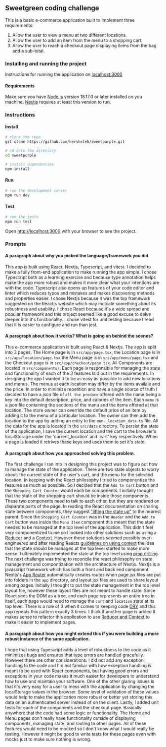 ## Sweetgreen coding challenge
This is a basic e-commerce application built to implement three requirements:
1. Allow the user to view a menu at two different locations.
2. Allow the user to add an item from the menu to a shopping cart.
3. Allow the user to reach a checkout page displaying items from the bag and a sub-total.

### Installing and running the project
Instructions for running the application on [localhost:3000](http://localhost:3000)
#### Requirements
Make sure you have [Node.js](https://nodejs.org/en) version 18.17.0 or later installed on you machine. [Nextjs](https://nextjs.org) requires at least this version to run.
### Instructions

#### Install
```bash
# clone the repo
git clone https://github.com/hersheleh/sweetpurple.git

# cd into the directory
cd sweetpurple

# install dependencies
npm install
```
#### Run
```bash
# run the development server
npm run dev
```
#### Test
```bash
# run the tests
npm run test
```

Open [http://localhost:3000](http://localhost:3000) with your browser to see the project.

### Prompts

#### A paragraph about why you picked the language/framework you did.
This app is built using React, Nextjs, Typescript, and vitest. I decided to make a fully front-end application to make running the app simple. I chose Typescript both as a learning exercise and because type annotation helps make the app more robust and makes it more clear what your intentions are with the code. Typescript also opens up features of your code editor and linter which reduces typos and mistakes and makes discovering methods and properties easier. I chose Nextjs because it was the top framework suggested on the Reactjs website which may indicate something about its robustness and usability. I chose React because it's a wide spread and popular framework and this project seemed like a good excuse to delve deeper into it's functionality. I chose vitest for unit testing because I read that it is easier to configure and run than jest.

#### A paragraph about how it works? What is going on behind the scenes?

This e-commerce application is built using React & Nextjs. The app is split into 3 pages. The Home page is in `src/app/page.tsx`, the Location page is in `src/app/location/page.tsx` the Menu page is in `src/app/menu/page.tsx` and the Checkout page is in `src/app/checkout/page.tsx`. All Components are located in `src/components/`. Each page is responsible for managing the state and functionality of each of the 3 features laid out in the requirements. In designing the app I wanted it to be as easy as possible to add new locations and menus. The menus at each location may differ by the items availale and the price. In order to minimize repetition and have a single source of truth I decided to have a json file of `all the produce` offered with the name being a key into the default description, price, and calories of the item. Each `menu` is a json file containing the sections of the menu and the items offered at that location. The store owner can override the default price of an item by adding it to the menu of a particular location. The owner can then add the location to the app by adding an entry to the `menu_location_data.ts` file. All the data for the app is located in the `src/data` directory. To persist the state of the application, I save the current location and the cart to the browser's localStorage under the 'current_location' and 'cart' key respectively. When a page is loaded it retrives these keys and uses them to set it's state.

#### A paragraph about how you approached solving this problem.

The first challenge I ran into in designing this project was to figure out how to manage the state of the application. There are two state objects to worry about: the current state of the user's cart, and the menu for the selected location. In keeping with the React philosophy I tried to componentize the features as much as possible. So I decided that the `Add to Cart` button and the `Shopping Cart Counter` would each be components. I initially thought that the state of the shopping cart should be inside those components. These two components need to talk to each other, but they are rendered on disparate parts of the page. In reading the React documentation on sharing state between components, they suggest ["lifting the state up"](https://react.dev/learn/sharing-state-between-components#lifting-state-up-by-example) to the nearest parent. Since the `Shopping Cart Counter` was in the `Header` and the `Add to Cart` button was inside the `Menu Item` component this meant that the state needed to be managed at the top level of the application. This didn't feel very componentized to me so I looked into other solutions such as using a [Reducer](https://react.dev/learn/extracting-state-logic-into-a-reducer) and a [Context](context). However these solutions seemed possibly over-engineered and after reading Reacts [guidelines on using context](https://react.dev/learn/passing-data-deeply-with-context#before-you-use-context) the idea that the state should be managed at the top level started to make more sense. I ultimately implemented the state at the top level using [prop drilling](https://react.dev/learn/passing-data-deeply-with-context#the-problem-with-passing-props). The next challenge was trying to reconcile the react philosophy on state management and compontization with the architecture of Nextjs. Nextjs is a javascript framework which has both a front and back end component. Nextjs's [App Router](https://nextjs.org/docs/app/building-your-application/routing) automatically creates routes when page.jsx files are put into folders in the `app` directory, and layout.jsx files are used to share layout among pages. Initially I thought to put the state management in the top level layout file, however these layout files are not meant to handle state. Since React sees the DOM as a tree, and each page represents an entire tree in itself, each page would need to manage the `cart` and `location` state at its top level. There is a rule of 3 when it comes to keeping code [DRY](https://en.wikipedia.org/wiki/Don't_repeat_yourself) and this app repeats this pattern exactly 3 times. I think if another page is added it makes sense to refactor this application to use [Reducer and Context](https://react.dev/learn/scaling-up-with-reducer-and-context) to make it easier to implement pages.

#### A paragraph about how you might extend this if you were building a more robust instance of the same application.

I hope that using Typescript adds a level of robustness to the code as it minimizes bugs and ensures that type errors are handled gracefully. However there are other considerations. I did not add any exception handling to the code and I'm not familiar with how exception handling is meant to be used with React components, but having good errors and exceptions in your code makes it much easier for developers to understand how to use and maintain your software. One of the other glaring issues is that it's very easy for a user to mess with the application by changing the localStorage values in the browser. Some level of validation of these values would help to make the application more robust or better yet storing this data on an authenticated server instead of on the client. Lastly, I added unit tests for each of the components and the checkout page. Basically anywhere that the code had some logic or functionality. The Home and Menu pages don't really have functionality outside of displaying components, managing state, and routing to other pages. All of these features would need to be mocked so I don't know what I would really be testing. However it might be good to write tests for these pages even with mocks just to make sure nothing is wrong.
